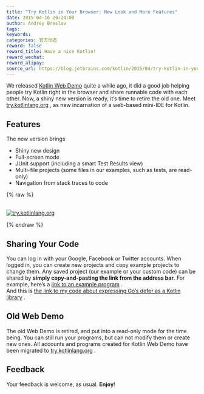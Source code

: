 ```yaml
---
title: "Try Kotlin in Your Browser: New Look and More Features"
date: 2015-04-16 20:24:00
author: Andrey Breslav
tags:
keywords:
categories: 官方动态
reward: false
reward_title: Have a nice Kotlin!
reward_wechat:
reward_alipay:
source_url: https://blog.jetbrains.com/kotlin/2015/04/try-kotlin-in-your-browser-new-look-and-more-features/
---
```


We released [Kotlin Web Demo](http://kotlin-demo.jetbrains.com) quite a while ago, it did a good job helping people try Kotlin right in the browser and share runnable code with each other. Now, a shiny new version is ready, it’s time to retire the old one.
Meet [try.kotlinlang.org](http://try.kotlinlang.org) , as new incarnation of a web-based mini-IDE for Kotlin.<span id="more-2106"></span>
## Features

The new version brings

* Shiny new design
* Full-screen mode
* JUnit support (including a smart Test Results view)
* Multi-file projects (some files in our examples, such as tests, are read-only)
* Navigation from stack traces to code


{% raw %}
<p><a href="https://d3nmt5vlzunoa1.cloudfront.net/kotlin/files/2015/04/try.kotlinlang.org_.png"><br/>
<img alt="try.kotlinlang.org" class="alignleft wp-image-2108" data-recalc-dims="1" src="https://i0.wp.com/blog.jetbrains.com/kotlin/files/2015/04/try.kotlinlang.org_.png?w=100%25&amp;ssl=1"/><br/>
</a></p>
{% endraw %}

## Sharing Your Code

You can log in with your Google, Facebook or Twitter accounts. When logged in, you can create new projects and copy example projects to change them.
Any saved project (our example or your custom code) can be shared by <strong>simply copy-and-pasting the link from the address bar</strong>.
For example, here’s a [link to an example program](http://try.kotlinlang.org/#/Examples/Problems/Sum/Sum.kt) .<br/>
And this is [the link to my code about expressing Go’s defer as a Kotlin library](http://try.kotlinlang.org/#/UserProjects/-1984665128/1040749715610173087711460271843) .
## Old Web Demo

The old Web Demo is retired, and put into a read-only mode for the time being. You can still run your programs, but can not modify them or create new ones.
All accounts and programs created for Kotlin Web Demo have been migrated to [try.kotlinlang.org](http://try.kotlinlang.org) .
## Feedback

Your feedback is welcome, as usual.
<strong>Enjoy</strong>!
